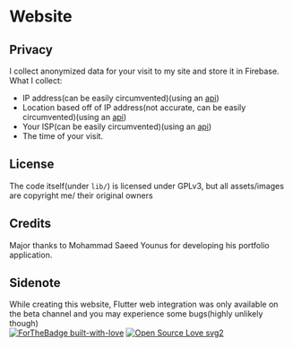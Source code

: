# Website

## Privacy

I collect anonymized data for your visit to my site and store it in Firebase.
What I collect:
- IP address(can be easily circumvented)(using an [api](https://ip-api.com))
- Location based off of IP address(not accurate, can be easily circumvented)(using an [api](https://ip-api.com))
- Your ISP(can be easily circumvented)(using an [api](https://ip-api.com))
- The time of your visit.

## License

The code itself(under `lib/`) is licensed under GPLv3, but all assets/images are copyright me/ their original owners

## Credits

Major thanks to Mohammad Saeed Younus for developing his portfolio application.

## Sidenote

While creating this website, Flutter web integration was only available on the beta channel and you may experience some bugs(highly unlikely though)  
[![ForTheBadge built-with-love](http://ForTheBadge.com/images/badges/built-with-love.svg)](https://GitHub.com/Naereen/) [![Open Source Love svg2](https://badges.frapsoft.com/os/v2/open-source.svg?v=103)](https://github.com/ellerbrock/open-source-badges/)